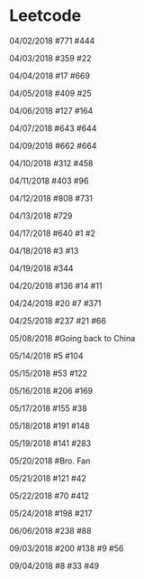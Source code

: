 # Leetcode

04/02/2018
#771 #444

04/03/2018
#359 #22

04/04/2018
#17 #669

04/05/2018
#409 #25

04/06/2018
#127 #164

04/07/2018
#643 #644 

04/09/2018
#662 #664

04/10/2018
#312 #458

04/11/2018
#403 #96

04/12/2018
#808 #731

04/13/2018
#729

04/17/2018
#640 #1 #2

04/18/2018
#3 #13

04/19/2018
#344

04/20/2018
#136 #14 #11

04/24/2018
#20 #7 #371

04/25/2018
#237 #21 #66

05/08/2018
#Going back to China

05/14/2018
#5 #104

05/15/2018
#53 #122

05/16/2018
#206 #169 

05/17/2018
#155 #38

05/18/2018
#191 #148

05/19/2018
#141 #283

05/20/2018
#Bro. Fan

05/21/2018
#121 #42

05/22/2018
#70 #412

05/24/2018
#198 #217

06/06/2018
#238 #88

09/03/2018
#200 #138 #9 #56

09/04/2018
#8 #33 #49
